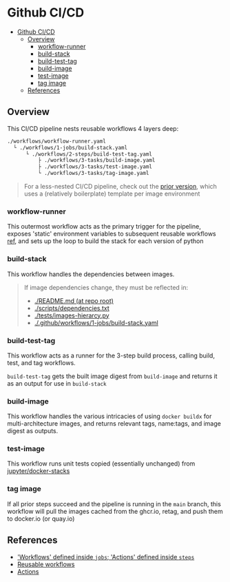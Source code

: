 # Github CI/CD

- [Github CI/CD](#github-cicd)
  - [Overview](#overview)
    - [workflow-runner](#workflow-runner)
    - [build-stack](#build-stack)
    - [build-test-tag](#build-test-tag)
    - [build-image](#build-image)
    - [test-image](#test-image)
    - [tag image](#tag-image)
  - [References](#references)

## Overview

This CI/CD pipeline nests reusable workflows 4 layers deep:

```txt
./workflows/workflow-runner.yaml
  └ ./workflows/1-jobs/build-stack.yaml
      └ ./workflows/2-steps/build-test-tag.yaml
          ├ ./workflows/3-tasks/build-image.yaml
          ├ ./workflows/3-tasks/test-image.yaml
          └ ./workflows/3-tasks/tag-image.yaml
```

> For a less-nested CI/CD pipeline, check out the [prior version](https://github.com/ninerealmlabs/docker-jupyter-stacks/commit/a9f33274b46c71bdf2266a0f1b14151fa8b8dbe8),
> which uses a (relatively boilerplate) template per image environment

### workflow-runner

This outermost workflow acts as the primary trigger for the pipeline,
exposes 'static' environment variables to subsequent reusable workflows [ref](https://github.com/orgs/community/discussions/26671#discussioncomment-4295807),
and sets up the loop to build the stack for each version of python

### build-stack

This workflow handles the dependencies between images.

> If image dependencies change, they must be reflected in:
>
> - [./README.md (at repo root)](./README.md)
> - [./scripts/dependencies.txt](./scripts/dependencies.txt)
> - [./tests/images-hierarcy.py](./tests/images-hierarcy.py)
> - [./.github/workflows/1-jobs/build-stack.yaml](./.github/workflows/1-jobs/build-stack.yaml)

### build-test-tag

This workflow acts as a runner for the 3-step build process, calling build, test, and tag workflows.

`build-test-tag` gets the built image digest from `build-image` and returns it as an output for use in `build-stack`

### build-image

This workflow handles the various intricacies of using `docker buildx` for multi-architecture images,
and returns relevant tags, name:tags, and image digest as outputs.

### test-image

This workflow runs unit tests copied (essentially unchanged) from [jupyter/docker-stacks](https://github.com/jupyter/docker-stacks)

### tag image

If all prior steps succeed and the pipeline is running in the `main` branch,
this workflow will pull the images cached from the ghcr.io,
retag, and push them to docker.io (or quay.io)

## References

- ['Workflows' defined inside `jobs`; 'Actions' defined inside `steps`](https://github.com/actions/checkout/issues/692#issuecomment-1259789797)
- [Reusable workflows](https://docs.github.com/en/actions/using-workflows/reusing-workflows)
- [Actions](https://docs.github.com/en/actions/creating-actions/metadata-syntax-for-github-actions#runs-for-composite-actions)
